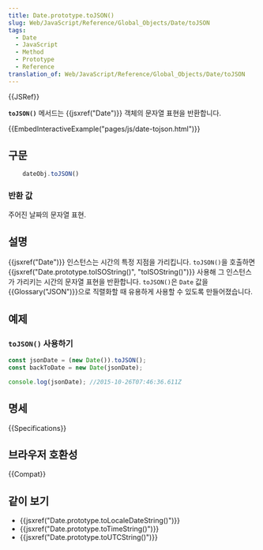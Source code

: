 ```yaml
---
title: Date.prototype.toJSON()
slug: Web/JavaScript/Reference/Global_Objects/Date/toJSON
tags:
  - Date
  - JavaScript
  - Method
  - Prototype
  - Reference
translation_of: Web/JavaScript/Reference/Global_Objects/Date/toJSON
---
```


{{JSRef}}

**`toJSON()`** 메서드는 {{jsxref("Date")}} 객체의 문자열 표현을 반환합니다.

{{EmbedInteractiveExample("pages/js/date-tojson.html")}}

## 구문

```js
    dateObj.toJSON()
```

### 반환 값

주어진 날짜의 문자열 표현.

## 설명

{{jsxref("Date")}} 인스턴스는 시간의 특정 지점을 가리킵니다. `toJSON()`을 호출하면 {{jsxref("Date.prototype.toISOString()", "toISOString()")}} 사용해 그 인스턴스가 가리키는 시간의 문자열 표현을 반환합니다. `toJSON()`은 `Date` 값을 {{Glossary("JSON")}}으로 직렬화할 때 유용하게 사용할 수 있도록 만들어졌습니다.

## 예제

### `toJSON()` 사용하기

```js
const jsonDate = (new Date()).toJSON();
const backToDate = new Date(jsonDate);

console.log(jsonDate); //2015-10-26T07:46:36.611Z
```

## 명세

{{Specifications}}

## 브라우저 호환성

{{Compat}}

## 같이 보기

- {{jsxref("Date.prototype.toLocaleDateString()")}}
- {{jsxref("Date.prototype.toTimeString()")}}
- {{jsxref("Date.prototype.toUTCString()")}}
